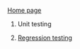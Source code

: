 [Home page](https://code-int.ornl.gov/vertex/vertex-cfd/-/wikis/home)

1. Unit testing

2. [Regression testing](regression-test-suite-for-vertexcfd.md)
